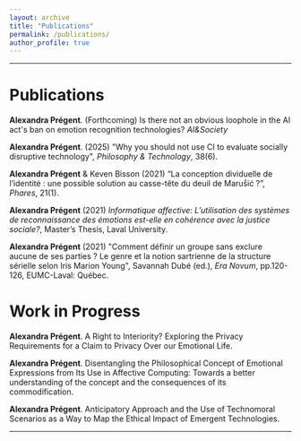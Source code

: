```yaml
---
layout: archive
title: "Publications"
permalink: /publications/
author_profile: true
---
```

****

# Publications

**Alexandra Prégent**. (Forthcoming) Is there not an obvious loophole in the AI act's ban on emotion recognition technologies? *AI&Society*

**Alexandra Prégent**. (2025) <a href="https://link.springer.com/article/10.1007/s13347-025-00838-z" style="text-decoration:none">"Why you should not use CI to evaluate socially disruptive technology"</a>, *Philosophy & Technology*, 38(6).

**Alexandra Prégent** & Keven Bisson (2021) <a href="https://philpapers.org/rec/PRGLCD" style="text-decoration:none">“La conception dividuelle de l’identité : une possible solution au casse-tête du deuil de Maruṧić ?”</a>, *Phares*, 21(1).

**Alexandra Prégent** (2021) <a href="https://philpapers.org/rec/PRGLCD" style="text-decoration:none">*Informatique affective: L’utilisation des systèmes de reconnaissance des émotions est-elle en cohérence avec la justice sociale?*</a>, Master’s Thesis, Laval University.

**Alexandra Prégent** (2021) <a href="https://philpapers.org/rec/PRGCDU" style="text-decoration:none">"Comment définir un groupe sans exclure aucune de ses parties ? Le genre et la notion sartrienne de la structure sérielle selon Iris Marion Young"</a>, Savannah Dubé (ed.), *Era Novum*, pp.120-126, EUMC-Laval: Québec.



# Work in Progress

**Alexandra Prégent**. A Right to Interiority? Exploring the Privacy Requirements for a Claim to Privacy Over our Emotional Life. 

**Alexandra Prégent**. Disentangling the Philosophical Concept of Emotional Expressions from Its Use in Affective Computing: Towards a better understanding of the concept and the consequences of its commodification.

**Alexandra Prégent**. Anticipatory Approach and the Use of Technomoral Scenarios as a Way to Map the Ethical Impact of Emergent Technologies.

****

